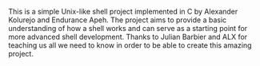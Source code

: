 This is a simple Unix-like shell project implemented in C by Alexander Kolurejo and Endurance Apeh. The project aims to provide a basic understanding of how a shell works and can serve as a starting point for more advanced shell development.
Thanks to Julian Barbier and ALX for teaching us all we need to know in order to be able to create this amazing project.
